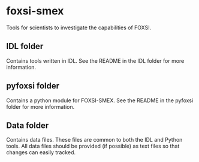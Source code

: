 # foxsi-smex

Tools for scientists to investigate the capabilities of FOXSI.

## IDL folder
Contains tools written in IDL. See the README in the IDL folder for more information.

## pyfoxsi folder
Contains a python module for FOXSI-SMEX. See the README in the pyfoxsi folder for more information.

## Data folder
Contains data files. These files are common to both the IDL and Python tools. All data files should be provided (if possible) as text files so that changes can easily tracked.

